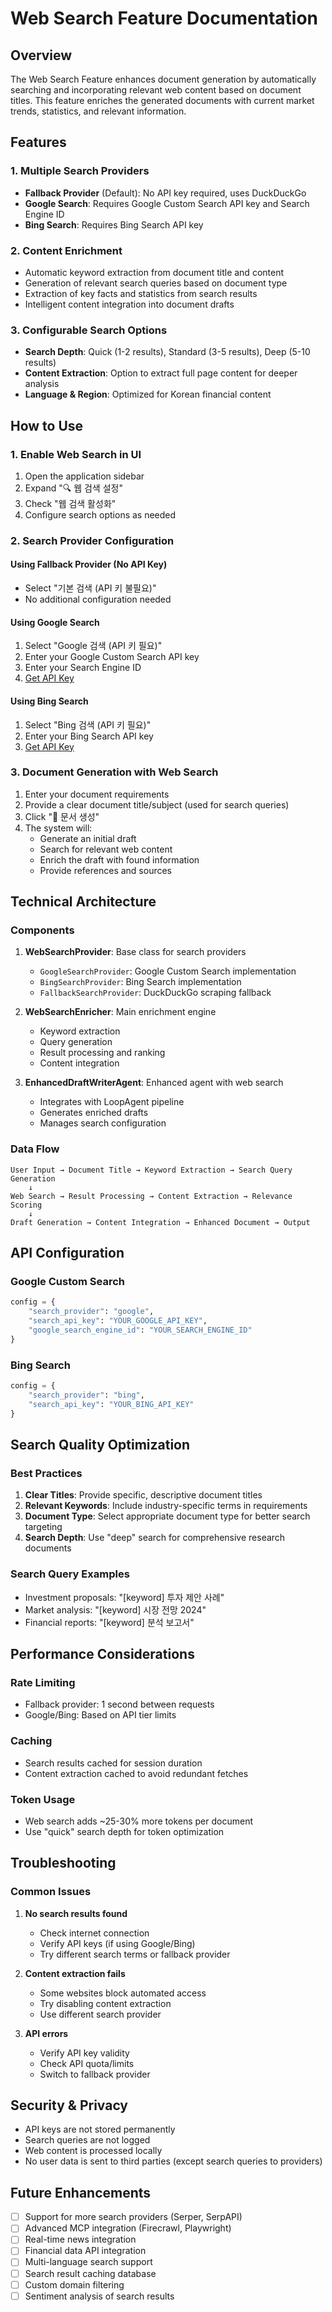 # Web Search Feature Documentation

## Overview
The Web Search Feature enhances document generation by automatically searching and incorporating relevant web content based on document titles. This feature enriches the generated documents with current market trends, statistics, and relevant information.

## Features

### 1. Multiple Search Providers
- **Fallback Provider** (Default): No API key required, uses DuckDuckGo
- **Google Search**: Requires Google Custom Search API key and Search Engine ID
- **Bing Search**: Requires Bing Search API key

### 2. Content Enrichment
- Automatic keyword extraction from document title and content
- Generation of relevant search queries based on document type
- Extraction of key facts and statistics from search results
- Intelligent content integration into document drafts

### 3. Configurable Search Options
- **Search Depth**: Quick (1-2 results), Standard (3-5 results), Deep (5-10 results)
- **Content Extraction**: Option to extract full page content for deeper analysis
- **Language & Region**: Optimized for Korean financial content

## How to Use

### 1. Enable Web Search in UI
1. Open the application sidebar
2. Expand "🔍 웹 검색 설정"
3. Check "웹 검색 활성화"
4. Configure search options as needed

### 2. Search Provider Configuration

#### Using Fallback Provider (No API Key)
- Select "기본 검색 (API 키 불필요)"
- No additional configuration needed

#### Using Google Search
1. Select "Google 검색 (API 키 필요)"
2. Enter your Google Custom Search API key
3. Enter your Search Engine ID
4. [Get API Key](https://developers.google.com/custom-search/v1/introduction)

#### Using Bing Search
1. Select "Bing 검색 (API 키 필요)"
2. Enter your Bing Search API key
3. [Get API Key](https://www.microsoft.com/en-us/bing/apis/bing-web-search-api)

### 3. Document Generation with Web Search
1. Enter your document requirements
2. Provide a clear document title/subject (used for search queries)
3. Click "🚀 문서 생성"
4. The system will:
   - Generate an initial draft
   - Search for relevant web content
   - Enrich the draft with found information
   - Provide references and sources

## Technical Architecture

### Components

1. **WebSearchProvider**: Base class for search providers
   - `GoogleSearchProvider`: Google Custom Search implementation
   - `BingSearchProvider`: Bing Search implementation
   - `FallbackSearchProvider`: DuckDuckGo scraping fallback

2. **WebSearchEnricher**: Main enrichment engine
   - Keyword extraction
   - Query generation
   - Result processing and ranking
   - Content integration

3. **EnhancedDraftWriterAgent**: Enhanced agent with web search
   - Integrates with LoopAgent pipeline
   - Generates enriched drafts
   - Manages search configuration

### Data Flow
```
User Input → Document Title → Keyword Extraction → Search Query Generation
    ↓
Web Search → Result Processing → Content Extraction → Relevance Scoring
    ↓
Draft Generation → Content Integration → Enhanced Document → Output
```

## API Configuration

### Google Custom Search
```python
config = {
    "search_provider": "google",
    "search_api_key": "YOUR_GOOGLE_API_KEY",
    "google_search_engine_id": "YOUR_SEARCH_ENGINE_ID"
}
```

### Bing Search
```python
config = {
    "search_provider": "bing",
    "search_api_key": "YOUR_BING_API_KEY"
}
```

## Search Quality Optimization

### Best Practices
1. **Clear Titles**: Provide specific, descriptive document titles
2. **Relevant Keywords**: Include industry-specific terms in requirements
3. **Document Type**: Select appropriate document type for better search targeting
4. **Search Depth**: Use "deep" search for comprehensive research documents

### Search Query Examples
- Investment proposals: "[keyword] 투자 제안 사례"
- Market analysis: "[keyword] 시장 전망 2024"
- Financial reports: "[keyword] 분석 보고서"

## Performance Considerations

### Rate Limiting
- Fallback provider: 1 second between requests
- Google/Bing: Based on API tier limits

### Caching
- Search results cached for session duration
- Content extraction cached to avoid redundant fetches

### Token Usage
- Web search adds ~25-30% more tokens per document
- Use "quick" search depth for token optimization

## Troubleshooting

### Common Issues

1. **No search results found**
   - Check internet connection
   - Verify API keys (if using Google/Bing)
   - Try different search terms or fallback provider

2. **Content extraction fails**
   - Some websites block automated access
   - Try disabling content extraction
   - Use different search provider

3. **API errors**
   - Verify API key validity
   - Check API quota/limits
   - Switch to fallback provider

## Security & Privacy

- API keys are not stored permanently
- Search queries are not logged
- Web content is processed locally
- No user data is sent to third parties (except search queries to providers)

## Future Enhancements

- [ ] Support for more search providers (Serper, SerpAPI)
- [ ] Advanced MCP integration (Firecrawl, Playwright)
- [ ] Real-time news integration
- [ ] Financial data API integration
- [ ] Multi-language search support
- [ ] Search result caching database
- [ ] Custom domain filtering
- [ ] Sentiment analysis of search results